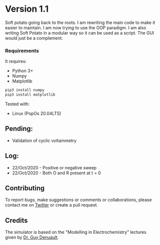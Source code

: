 # Version 1.1

Soft potato going back to the roots. I am rewriting the main code to make it easier to maintain. I am now trying to use the OOP paradigm. I am also writing Soft Potato in a modular way so it can be used as a script. The GUI would just be a complement.

### Requirements
It requires:
+ Python 3+
+ Numpy
+ Matplotlib

```python
pip3 install numpy
pip3 install matplotlib
```

Tested with:
+ Linux (PopOs 20.04LTS)

## Pending:
+ Validation of cyclic voltammetry

## Log:
+ 22/Oct/2020 - Positive or negative sweep
+ 22/Oct/2020 - Both O and R present at t = 0

## Contributing
To report bugs, make suggestions or comments or collaborations, please contact me on [Twitter](https://twitter.com/ol1v3r) or create a pull request.

## Credits
The simulator is based on the "Modelling in Electrochemistry" lectures given by [Dr. Guy Denuault](https://www.southampton.ac.uk/chemistry/about/staff/gd.page).
